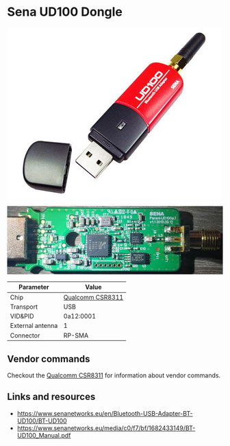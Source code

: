 # Sena UD100 Dongle

![Sena UD100](Sena_UD100.jpg)

![Sena UD100 Disassembled](Sena_UD100_disassembled.jpg)

| Parameter        | Value                                           |
| ---------------- | ----------------------------------------------- |
| Chip             | [Qualcomm CSR8311](../Chip/Qualcomm_CSR8311.md) |
| Transport        | USB                                             |
| VID&PID          | 0a12:0001                                       |
| External antenna | 1                                               |
| Connector        | RP-SMA                                          |

## Vendor commands

Checkout the [Qualcomm CSR8311](../Chip/Qualcomm_CSR8311.md) for information about vendor commands.

## Links and resources

- <https://www.senanetworks.eu/en/Bluetooth-USB-Adapter-BT-UD100/BT-UD100>
- <https://www.senanetworks.eu/media/c0/f7/bf/1682433149/BT-UD100_Manual.pdf>